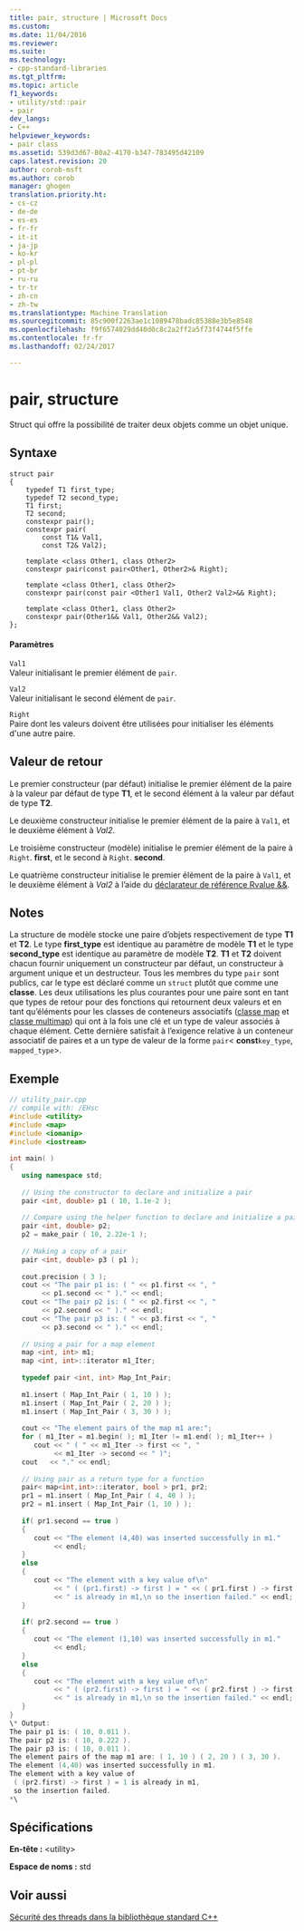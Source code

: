 ```yaml
---
title: pair, structure | Microsoft Docs
ms.custom: 
ms.date: 11/04/2016
ms.reviewer: 
ms.suite: 
ms.technology:
- cpp-standard-libraries
ms.tgt_pltfrm: 
ms.topic: article
f1_keywords:
- utility/std::pair
- pair
dev_langs:
- C++
helpviewer_keywords:
- pair class
ms.assetid: 539d3d67-80a2-4170-b347-783495d42109
caps.latest.revision: 20
author: corob-msft
ms.author: corob
manager: ghogen
translation.priority.ht:
- cs-cz
- de-de
- es-es
- fr-fr
- it-it
- ja-jp
- ko-kr
- pl-pl
- pt-br
- ru-ru
- tr-tr
- zh-cn
- zh-tw
ms.translationtype: Machine Translation
ms.sourcegitcommit: 85c900f2263ae1c1089478badc85388e3b5e8548
ms.openlocfilehash: f9f6574029dd40d0c8c2a2ff2a5f73f4744f5ffe
ms.contentlocale: fr-fr
ms.lasthandoff: 02/24/2017

---
```

# <a name="pair-structure"></a>pair, structure
Struct qui offre la possibilité de traiter deux objets comme un objet unique.  
  
## <a name="syntax"></a>Syntaxe  
```  
struct pair
{
    typedef T1 first_type;
    typedef T2 second_type;
    T1 first;
    T2 second;
    constexpr pair();
    constexpr pair(
        const T1& Val1,
        const T2& Val2);

    template <class Other1, class Other2>
    constexpr pair(const pair<Other1, Other2>& Right);

    template <class Other1, class Other2>
    constexpr pair(const pair <Other1 Val1, Other2 Val2>&& Right);

    template <class Other1, class Other2>
    constexpr pair(Other1&& Val1, Other2&& Val2);
};
```  
#### <a name="parameters"></a>Paramètres  
 `Val1`  
 Valeur initialisant le premier élément de `pair`.  
  
 `Val2`  
 Valeur initialisant le second élément de `pair`.  
  
 `Right`  
 Paire dont les valeurs doivent être utilisées pour initialiser les éléments d'une autre paire.  
  
## <a name="return-value"></a>Valeur de retour  
 Le premier constructeur (par défaut) initialise le premier élément de la paire à la valeur par défaut de type **T1**, et le second élément à la valeur par défaut de type **T2**.  
  
 Le deuxième constructeur initialise le premier élément de la paire à `Val1`, et le deuxième élément à *Val2*.  
  
 Le troisième constructeur (modèle) initialise le premier élément de la paire à `Right`. **first**, et le second à `Right`. **second**.  
  
 Le quatrième constructeur initialise le premier élément de la paire à `Val1`, et le deuxième élément à *Val2* à l’aide du [déclarateur de référence Rvalue &&](../cpp/rvalue-reference-declarator-amp-amp.md).  
  
## <a name="remarks"></a>Notes  
 La structure de modèle stocke une paire d’objets respectivement de type **T1** et **T2**. Le type **first_type** est identique au paramètre de modèle **T1** et le type **second_type** est identique au paramètre de modèle **T2**. **T1** et **T2** doivent chacun fournir uniquement un constructeur par défaut, un constructeur à argument unique et un destructeur. Tous les membres du type `pair` sont publics, car le type est déclaré comme un `struct` plutôt que comme une **classe**. Les deux utilisations les plus courantes pour une paire sont en tant que types de retour pour des fonctions qui retournent deux valeurs et en tant qu’éléments pour les classes de conteneurs associatifs ([classe map](../standard-library/map-class.md) et [classe multimap](../standard-library/multimap-class.md)) qui ont à la fois une clé et un type de valeur associés à chaque élément. Cette dernière satisfait à l’exigence relative à un conteneur associatif de paires et a un type de valeur de la forme `pair`< **const**`key_type`, `mapped_type`>.  
  
## <a name="example"></a>Exemple  
  
```cpp  
// utility_pair.cpp  
// compile with: /EHsc  
#include <utility>  
#include <map>  
#include <iomanip>  
#include <iostream>  
  
int main( )  
{  
   using namespace std;  
  
   // Using the constructor to declare and initialize a pair  
   pair <int, double> p1 ( 10, 1.1e-2 );  
  
   // Compare using the helper function to declare and initialize a pair  
   pair <int, double> p2;  
   p2 = make_pair ( 10, 2.22e-1 );  
  
   // Making a copy of a pair  
   pair <int, double> p3 ( p1 );  
  
   cout.precision ( 3 );  
   cout << "The pair p1 is: ( " << p1.first << ", "   
        << p1.second << " )." << endl;  
   cout << "The pair p2 is: ( " << p2.first << ", "   
        << p2.second << " )." << endl;  
   cout << "The pair p3 is: ( " << p3.first << ", "   
        << p3.second << " )." << endl;  
  
   // Using a pair for a map element  
   map <int, int> m1;  
   map <int, int>::iterator m1_Iter;  
  
   typedef pair <int, int> Map_Int_Pair;  
  
   m1.insert ( Map_Int_Pair ( 1, 10 ) );  
   m1.insert ( Map_Int_Pair ( 2, 20 ) );  
   m1.insert ( Map_Int_Pair ( 3, 30 ) );  
  
   cout << "The element pairs of the map m1 are:";  
   for ( m1_Iter = m1.begin( ); m1_Iter != m1.end( ); m1_Iter++ )  
      cout << " ( " << m1_Iter -> first << ", "  
           << m1_Iter -> second << " )";  
   cout   << "." << endl;  
  
   // Using pair as a return type for a function  
   pair< map<int,int>::iterator, bool > pr1, pr2;  
   pr1 = m1.insert ( Map_Int_Pair ( 4, 40 ) );  
   pr2 = m1.insert ( Map_Int_Pair (1, 10 ) );  
  
   if( pr1.second == true )  
   {  
      cout << "The element (4,40) was inserted successfully in m1."  
           << endl;  
   }  
   else     
   {  
      cout << "The element with a key value of\n"  
           << " ( (pr1.first) -> first ) = " << ( pr1.first ) -> first   
           << " is already in m1,\n so the insertion failed." << endl;  
   }  
  
   if( pr2.second == true )  
   {  
      cout << "The element (1,10) was inserted successfully in m1."  
           << endl;  
   }  
   else     
   {  
      cout << "The element with a key value of\n"  
           << " ( (pr2.first) -> first ) = " << ( pr2.first ) -> first   
           << " is already in m1,\n so the insertion failed." << endl;  
   }  
}  
\* Output:   
The pair p1 is: ( 10, 0.011 ).  
The pair p2 is: ( 10, 0.222 ).  
The pair p3 is: ( 10, 0.011 ).  
The element pairs of the map m1 are: ( 1, 10 ) ( 2, 20 ) ( 3, 30 ).  
The element (4,40) was inserted successfully in m1.  
The element with a key value of  
 ( (pr2.first) -> first ) = 1 is already in m1,  
 so the insertion failed.  
*\  
```  
  
## <a name="requirements"></a>Spécifications  
 **En-tête :** \<utility>  
  
 **Espace de noms :** std  
  
## <a name="see-also"></a>Voir aussi  
 [Sécurité des threads dans la bibliothèque standard C++](../standard-library/thread-safety-in-the-cpp-standard-library.md)




